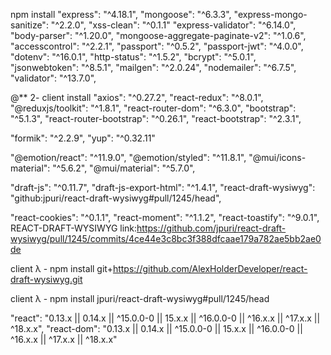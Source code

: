 npm install 
    "express": "^4.18.1", 
    "mongoose": "^6.3.3", 
    "express-mongo-sanitize": "^2.2.0", 
    "xss-clean": "^0.1.1" 
    "express-validator": "^6.14.0", 
    "body-parser": "^1.20.0", 
    "mongoose-aggregate-paginate-v2": "^1.0.6", 
    "accesscontrol": "^2.2.1", 
    "passport": "^0.5.2", 
    "passport-jwt": "^4.0.0", 
    "dotenv": "^16.0.1", 
    "http-status": "^1.5.2", 
    "bcrypt": "^5.0.1", 
    "jsonwebtoken": "^8.5.1", 
    "mailgen": "^2.0.24", 
    "nodemailer": "^6.7.5", 
    "validator": "^13.7.0",

@** 2- client install 
    "axios": "^0.27.2", 
    "react-redux": "^8.0.1", 
    "@reduxjs/toolkit": "^1.8.1", 
    "react-router-dom": "^6.3.0", 
    "bootstrap": "^5.1.3", 
    "react-router-bootstrap": "^0.26.1", 
    "react-bootstrap": "^2.3.1",

"formik": "^2.2.9",
"yup": "^0.32.11"

"@emotion/react": "^11.9.0",
"@emotion/styled": "^11.8.1",
"@mui/icons-material": "^5.6.2",
"@mui/material": "^5.7.0",

"draft-js": "^0.11.7",
"draft-js-export-html": "^1.4.1",
"react-draft-wysiwyg": "github:jpuri/react-draft-wysiwyg#pull/1245/head",

"react-cookies": "^0.1.1",
"react-moment": "^1.1.2",
"react-toastify": "^9.0.1",
REACT-DRAFT-WYSIWYG link:https://github.com/jpuri/react-draft-wysiwyg/pull/1245/commits/4ce44e3c8bc3f388dfcaae179a782ae5bb2ae0de

client λ - npm install git+https://github.com/AlexHolderDeveloper/react-draft-wysiwyg.git

client λ - npm install jpuri/react-draft-wysiwyg#pull/1245/head

"react": "0.13.x || 0.14.x || ^15.0.0-0 || 15.x.x || ^16.0.0-0 || ^16.x.x || ^17.x.x || ^18.x.x", "react-dom": "0.13.x || 0.14.x || ^15.0.0-0 || 15.x.x || ^16.0.0-0 || ^16.x.x || ^17.x.x || ^18.x.x"
